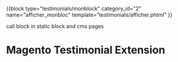 {{block type="testimonials/monblock" category_id="2" name="afficher_monbloc" template="testimonials/afficher.phtml" }}

call block in static block and cms pages
# Magento Testimonial Extension
